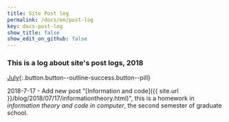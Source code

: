 ```yaml
---
title: Site Post log
permalink: /docs/en/post-log
key: docs-post-log
show_title: false
show_edit_on_github: false
---
```


### This is a log about site's post logs, 2018

[July](#){:.button.button--outline-success.button--pill}

2018-7-17 - Add new post "[Information and code]({{ site.url }}/blog/2018/07/17/informationtheory.html)", this is a homework in *information theory and code in computer*, the second semester of graduate school.

<!--more-->
